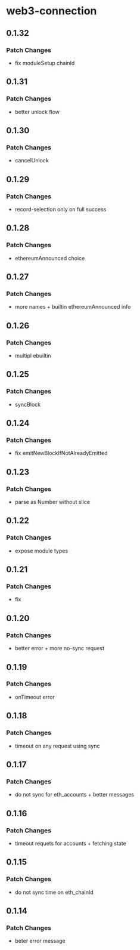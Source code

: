 # web3-connection

## 0.1.32

### Patch Changes

- fix moduleSetup chainId

## 0.1.31

### Patch Changes

- better unlock flow

## 0.1.30

### Patch Changes

- cancelUnlock

## 0.1.29

### Patch Changes

- record-selection only on full success

## 0.1.28

### Patch Changes

- ethereumAnnounced choice

## 0.1.27

### Patch Changes

- more names + builtin ethereumAnnounced info

## 0.1.26

### Patch Changes

- multipl ebuiltin

## 0.1.25

### Patch Changes

- syncBlock

## 0.1.24

### Patch Changes

- fix emitNewBlockIfNotAlreadyEmitted

## 0.1.23

### Patch Changes

- parse as Number without slice

## 0.1.22

### Patch Changes

- expose module types

## 0.1.21

### Patch Changes

- fix

## 0.1.20

### Patch Changes

- better error + more no-sync request

## 0.1.19

### Patch Changes

- onTimeout error

## 0.1.18

### Patch Changes

- timeout on any request using sync

## 0.1.17

### Patch Changes

- do not sync for eth_accounts + better messages

## 0.1.16

### Patch Changes

- timeout requets for accounts + fetching state

## 0.1.15

### Patch Changes

- do not sync time on eth_chainId

## 0.1.14

### Patch Changes

- beter error message
